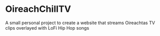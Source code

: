 # OireachChillTV
A small personal project to create a website that streams Oireachtas TV clips overlayed with LoFi Hip Hop songs
